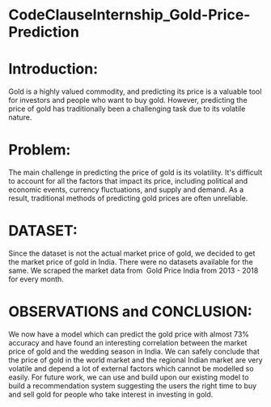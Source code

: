 # CodeClauseInternship_Gold-Price-Prediction
# Introduction:
Gold is a highly valued commodity, and predicting its price is a valuable tool for investors and people who want to buy gold. However, predicting the price of gold has traditionally been a challenging task due to its volatile nature. 
# Problem:
The main challenge in predicting the price of gold is its volatility. It's difficult to account for all the factors that impact its price, including political and economic events, currency fluctuations, and supply and demand. As a result, traditional methods of predicting gold prices are often unreliable.
# DATASET:
Since the dataset is not the actual market price of gold, we decided to get the market price of gold in India. There were no datasets available for the same. We scraped the market data from ​ Gold Price India​ from 2013 - 2018 for every month. 
# OBSERVATIONS and CONCLUSION:
We now have a model which can predict the gold price with almost 73% accuracy and have found an interesting correlation between the market price of gold and the wedding season in India.
We can safely conclude that the price of gold in the world market and the regional Indian market are very volatile and depend a lot of external factors which cannot be modelled so easily.
For future work, we can use and build upon our existing model to build a recommendation system suggesting the users the right time to buy and sell gold for people who take interest in investing in gold.

